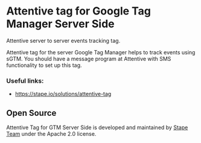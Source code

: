 # Attentive tag for Google Tag Manager Server Side

Attentive server to server events tracking tag. 

Attentive tag for the server Google Tag Manager helps to track events using sGTM. You should have a message program at Attentive with SMS functionality to set up this tag.

### Useful links:
- https://stape.io/solutions/attentive-tag 

## Open Source

Attentive Tag for GTM Server Side is developed and maintained by [Stape Team](https://stape.io/) under the Apache 2.0 license.
